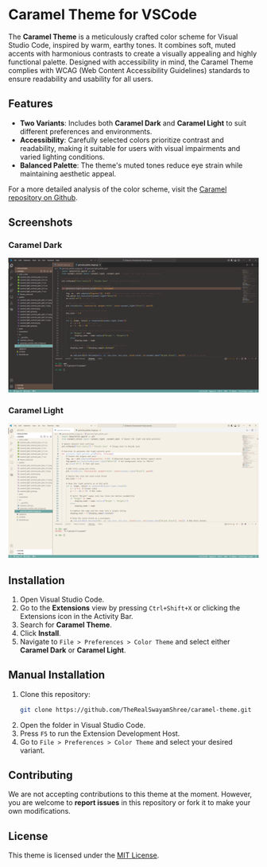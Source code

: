 # Caramel Theme for VSCode

The **Caramel Theme** is a meticulously crafted color scheme for Visual Studio Code, inspired by warm, earthy tones. It combines soft, muted accents with harmonious contrasts to create a visually appealing and highly functional palette. Designed with accessibility in mind, the Caramel Theme complies with WCAG (Web Content Accessibility Guidelines) standards to ensure readability and usability for all users.

## Features
- **Two Variants**: Includes both **Caramel Dark** and **Caramel Light** to suit different preferences and environments.
- **Accessibility**: Carefully selected colors prioritize contrast and readability, making it suitable for users with visual impairments and varied lighting conditions.
- **Balanced Palette**: The theme's muted tones reduce eye strain while maintaining aesthetic appeal.

For a more detailed analysis of the color scheme, visit the [Caramel repository on Github](https://github.com/TheRealSwayamShree/caramel).

## Screenshots
### Caramel Dark
![Caramel Dark Screenshot](images/caramel-dark.png)

### Caramel Light
![Caramel Light Screenshot](images/caramel-light.png)

## Installation
1. Open Visual Studio Code.
2. Go to the **Extensions** view by pressing `Ctrl+Shift+X` or clicking the Extensions icon in the Activity Bar.
3. Search for **Caramel Theme**.
4. Click **Install**.
5. Navigate to `File > Preferences > Color Theme` and select either **Caramel Dark** or **Caramel Light**.

## Manual Installation
1. Clone this repository:
   ```bash
   git clone https://github.com/TheRealSwayamShree/caramel-theme.git
   ```
2. Open the folder in Visual Studio Code.
3. Press `F5` to run the Extension Development Host.
4. Go to `File > Preferences > Color Theme` and select your desired variant.

## Contributing
We are not accepting contributions to this theme at the moment. However, you are welcome to **report issues** in this repository or fork it to make your own modifications.

## License
This theme is licensed under the [MIT License](LICENSE).

